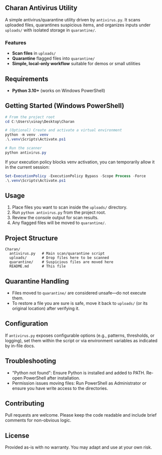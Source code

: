 ## Charan Antivirus Utility

A simple antivirus/quarantine utility driven by `antivirus.py`. It scans uploaded files, quarantines suspicious items, and organizes inputs under `uploads/` with isolated storage in `quarantine/`.

### Features
- **Scan files** in `uploads/`
- **Quarantine** flagged files into `quarantine/`
- **Simple, local-only workflow** suitable for demos or small utilities

## Requirements
- **Python 3.10+** (works on Windows PowerShell)

## Getting Started (Windows PowerShell)
```powershell
# From the project root
cd C:\Users\vinay\Desktop\Charan

# (Optional) Create and activate a virtual environment
python -m venv .venv
.\.venv\Scripts\Activate.ps1

# Run the scanner
python antivirus.py
```

If your execution policy blocks venv activation, you can temporarily allow it in the current session:
```powershell
Set-ExecutionPolicy -ExecutionPolicy Bypass -Scope Process -Force
.\.venv\Scripts\Activate.ps1
```

## Usage
1. Place files you want to scan inside the `uploads/` directory.
2. Run `python antivirus.py` from the project root.
3. Review the console output for scan results.
4. Any flagged files will be moved to `quarantine/`.

## Project Structure
```text
Charan/
  antivirus.py   # Main scan/quarantine script
  uploads/       # Drop files here to be scanned
  quarantine/    # Suspicious files are moved here
  README.md      # This file
```

## Quarantine Handling
- Files moved to `quarantine/` are considered unsafe—do not execute them.
- To restore a file you are sure is safe, move it back to `uploads/` (or its original location) after verifying it.

## Configuration
If `antivirus.py` exposes configurable options (e.g., patterns, thresholds, or logging), set them within the script or via environment variables as indicated by in-file docs.

## Troubleshooting
- "Python not found": Ensure Python is installed and added to PATH. Re-open PowerShell after installation.
- Permission issues moving files: Run PowerShell as Administrator or ensure you have write access to the directories.

## Contributing
Pull requests are welcome. Please keep the code readable and include brief comments for non-obvious logic.

## License
Provided as-is with no warranty. You may adapt and use at your own risk.


